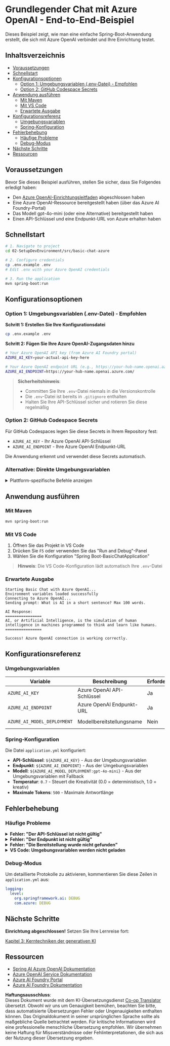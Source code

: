 <!--
CO_OP_TRANSLATOR_METADATA:
{
  "original_hash": "2289320a74aeca1eb844cd7d3a7a9e12",
  "translation_date": "2025-07-21T16:28:34+00:00",
  "source_file": "02-SetupDevEnvironment/src/basic-chat-azure/README.md",
  "language_code": "de"
}
-->
# Grundlegender Chat mit Azure OpenAI - End-to-End-Beispiel

Dieses Beispiel zeigt, wie man eine einfache Spring-Boot-Anwendung erstellt, die sich mit Azure OpenAI verbindet und Ihre Einrichtung testet.

## Inhaltsverzeichnis

- [Voraussetzungen](../../../../../02-SetupDevEnvironment/src/basic-chat-azure)
- [Schnellstart](../../../../../02-SetupDevEnvironment/src/basic-chat-azure)
- [Konfigurationsoptionen](../../../../../02-SetupDevEnvironment/src/basic-chat-azure)
  - [Option 1: Umgebungsvariablen (.env-Datei) - Empfohlen](../../../../../02-SetupDevEnvironment/src/basic-chat-azure)
  - [Option 2: GitHub Codespace Secrets](../../../../../02-SetupDevEnvironment/src/basic-chat-azure)
- [Anwendung ausführen](../../../../../02-SetupDevEnvironment/src/basic-chat-azure)
  - [Mit Maven](../../../../../02-SetupDevEnvironment/src/basic-chat-azure)
  - [Mit VS Code](../../../../../02-SetupDevEnvironment/src/basic-chat-azure)
  - [Erwartete Ausgabe](../../../../../02-SetupDevEnvironment/src/basic-chat-azure)
- [Konfigurationsreferenz](../../../../../02-SetupDevEnvironment/src/basic-chat-azure)
  - [Umgebungsvariablen](../../../../../02-SetupDevEnvironment/src/basic-chat-azure)
  - [Spring-Konfiguration](../../../../../02-SetupDevEnvironment/src/basic-chat-azure)
- [Fehlerbehebung](../../../../../02-SetupDevEnvironment/src/basic-chat-azure)
  - [Häufige Probleme](../../../../../02-SetupDevEnvironment/src/basic-chat-azure)
  - [Debug-Modus](../../../../../02-SetupDevEnvironment/src/basic-chat-azure)
- [Nächste Schritte](../../../../../02-SetupDevEnvironment/src/basic-chat-azure)
- [Ressourcen](../../../../../02-SetupDevEnvironment/src/basic-chat-azure)

## Voraussetzungen

Bevor Sie dieses Beispiel ausführen, stellen Sie sicher, dass Sie Folgendes erledigt haben:

- Den [Azure OpenAI-Einrichtungsleitfaden](../../getting-started-azure-openai.md) abgeschlossen haben  
- Eine Azure OpenAI-Ressource bereitgestellt haben (über das Azure AI Foundry-Portal)  
- Das Modell gpt-4o-mini (oder eine Alternative) bereitgestellt haben  
- Einen API-Schlüssel und eine Endpunkt-URL von Azure erhalten haben  

## Schnellstart

```bash
# 1. Navigate to project
cd 02-SetupDevEnvironment/src/basic-chat-azure

# 2. Configure credentials
cp .env.example .env
# Edit .env with your Azure OpenAI credentials

# 3. Run the application
mvn spring-boot:run
```

## Konfigurationsoptionen

### Option 1: Umgebungsvariablen (.env-Datei) - Empfohlen

**Schritt 1: Erstellen Sie Ihre Konfigurationsdatei**  
```bash
cp .env.example .env
```

**Schritt 2: Fügen Sie Ihre Azure OpenAI-Zugangsdaten hinzu**  
```bash
# Your Azure OpenAI API key (from Azure AI Foundry portal)
AZURE_AI_KEY=your-actual-api-key-here

# Your Azure OpenAI endpoint URL (e.g., https://your-hub-name.openai.azure.com/)
AZURE_AI_ENDPOINT=https://your-hub-name.openai.azure.com/
```

> **Sicherheitshinweis**:  
> - Committen Sie Ihre `.env`-Datei niemals in die Versionskontrolle  
> - Die `.env`-Datei ist bereits in `.gitignore` enthalten  
> - Halten Sie Ihre API-Schlüssel sicher und rotieren Sie diese regelmäßig  

### Option 2: GitHub Codespace Secrets

Für GitHub Codespaces legen Sie diese Secrets in Ihrem Repository fest:  
- `AZURE_AI_KEY` - Ihr Azure OpenAI API-Schlüssel  
- `AZURE_AI_ENDPOINT` - Ihre Azure OpenAI Endpunkt-URL  

Die Anwendung erkennt und verwendet diese Secrets automatisch.

### Alternative: Direkte Umgebungsvariablen

<details>
<summary>Plattform-spezifische Befehle anzeigen</summary>

**Linux/macOS (bash/zsh):**  
```bash
export AZURE_AI_KEY=your-actual-api-key-here
export AZURE_AI_ENDPOINT=https://your-hub-name.openai.azure.com/
```

**Windows (Command Prompt):**  
```cmd
set AZURE_AI_KEY=your-actual-api-key-here
set AZURE_AI_ENDPOINT=https://your-hub-name.openai.azure.com/
```

**Windows (PowerShell):**  
```powershell
$env:AZURE_AI_KEY="your-actual-api-key-here"
$env:AZURE_AI_ENDPOINT="https://your-hub-name.openai.azure.com/"
```
</details>

## Anwendung ausführen

### Mit Maven

```bash
mvn spring-boot:run
```

### Mit VS Code

1. Öffnen Sie das Projekt in VS Code  
2. Drücken Sie `F5` oder verwenden Sie das "Run and Debug"-Panel  
3. Wählen Sie die Konfiguration "Spring Boot-BasicChatApplication"  

> **Hinweis**: Die VS Code-Konfiguration lädt automatisch Ihre `.env`-Datei  

### Erwartete Ausgabe

```
Starting Basic Chat with Azure OpenAI...
Environment variables loaded successfully
Connecting to Azure OpenAI...
Sending prompt: What is AI in a short sentence? Max 100 words.

AI Response:
================
AI, or Artificial Intelligence, is the simulation of human intelligence in machines programmed to think and learn like humans.
================

Success! Azure OpenAI connection is working correctly.
```

## Konfigurationsreferenz

### Umgebungsvariablen

| Variable | Beschreibung | Erforderlich | Beispiel |
|----------|--------------|--------------|----------|
| `AZURE_AI_KEY` | Azure OpenAI API-Schlüssel | Ja | `abc123...` |
| `AZURE_AI_ENDPOINT` | Azure OpenAI Endpunkt-URL | Ja | `https://my-hub.openai.azure.com/` |
| `AZURE_AI_MODEL_DEPLOYMENT` | Modellbereitstellungsname | Nein | `gpt-4o-mini` (Standard) |

### Spring-Konfiguration

Die Datei `application.yml` konfiguriert:  
- **API-Schlüssel**: `${AZURE_AI_KEY}` - Aus der Umgebungsvariablen  
- **Endpunkt**: `${AZURE_AI_ENDPOINT}` - Aus der Umgebungsvariablen  
- **Modell**: `${AZURE_AI_MODEL_DEPLOYMENT:gpt-4o-mini}` - Aus der Umgebungsvariablen mit Fallback  
- **Temperatur**: `0.7` - Steuert die Kreativität (0.0 = deterministisch, 1.0 = kreativ)  
- **Maximale Tokens**: `500` - Maximale Antwortlänge  

## Fehlerbehebung

### Häufige Probleme

<details>
<summary><strong>Fehler: "Der API-Schlüssel ist nicht gültig"</strong></summary>

- Überprüfen Sie, ob Ihr `AZURE_AI_KEY` korrekt in Ihrer `.env`-Datei gesetzt ist  
- Stellen Sie sicher, dass der API-Schlüssel exakt aus dem Azure AI Foundry-Portal kopiert wurde  
- Achten Sie darauf, dass keine zusätzlichen Leerzeichen oder Anführungszeichen um den Schlüssel vorhanden sind  
</details>

<details>
<summary><strong>Fehler: "Der Endpunkt ist nicht gültig"</strong></summary>

- Stellen Sie sicher, dass Ihre `AZURE_AI_ENDPOINT` die vollständige URL enthält (z. B. `https://your-hub-name.openai.azure.com/`)  
- Überprüfen Sie die Konsistenz des abschließenden Schrägstrichs  
- Vergewissern Sie sich, dass der Endpunkt mit Ihrer Azure-Bereitstellungsregion übereinstimmt  
</details>

<details>
<summary><strong>Fehler: "Die Bereitstellung wurde nicht gefunden"</strong></summary>

- Überprüfen Sie, ob der Modellbereitstellungsname exakt mit dem in Azure bereitgestellten übereinstimmt  
- Stellen Sie sicher, dass das Modell erfolgreich bereitgestellt und aktiv ist  
- Versuchen Sie, den Standardbereitstellungsnamen zu verwenden: `gpt-4o-mini`  
</details>

<details>
<summary><strong>VS Code: Umgebungsvariablen werden nicht geladen</strong></summary>

- Stellen Sie sicher, dass sich Ihre `.env`-Datei im Projektstammverzeichnis befindet (auf derselben Ebene wie `pom.xml`)  
- Versuchen Sie, `mvn spring-boot:run` im integrierten Terminal von VS Code auszuführen  
- Überprüfen Sie, ob die Java-Erweiterung in VS Code ordnungsgemäß installiert ist  
- Vergewissern Sie sich, dass die Startkonfiguration `"envFile": "${workspaceFolder}/.env"` enthält  
</details>

### Debug-Modus

Um detaillierte Protokolle zu aktivieren, kommentieren Sie diese Zeilen in `application.yml` aus:  

```yaml
logging:
  level:
    org.springframework.ai: DEBUG
    com.azure: DEBUG
```

## Nächste Schritte

**Einrichtung abgeschlossen!** Setzen Sie Ihre Lernreise fort:  

[Kapitel 3: Kerntechniken der generativen KI](../../../03-CoreGenerativeAITechniques/README.md)

## Ressourcen

- [Spring AI Azure OpenAI Dokumentation](https://docs.spring.io/spring-ai/reference/api/clients/azure-openai-chat.html)  
- [Azure OpenAI Service Dokumentation](https://learn.microsoft.com/azure/ai-services/openai/)  
- [Azure AI Foundry Portal](https://ai.azure.com/)  
- [Azure AI Foundry Dokumentation](https://learn.microsoft.com/azure/ai-foundry/how-to/create-projects?tabs=ai-foundry&pivots=hub-project)  

**Haftungsausschluss**:  
Dieses Dokument wurde mit dem KI-Übersetzungsdienst [Co-op Translator](https://github.com/Azure/co-op-translator) übersetzt. Obwohl wir uns um Genauigkeit bemühen, beachten Sie bitte, dass automatisierte Übersetzungen Fehler oder Ungenauigkeiten enthalten können. Das Originaldokument in seiner ursprünglichen Sprache sollte als maßgebliche Quelle betrachtet werden. Für kritische Informationen wird eine professionelle menschliche Übersetzung empfohlen. Wir übernehmen keine Haftung für Missverständnisse oder Fehlinterpretationen, die sich aus der Nutzung dieser Übersetzung ergeben.